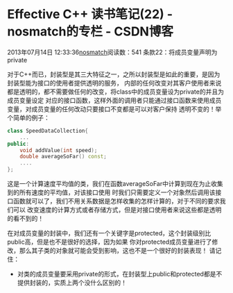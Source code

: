 # Effective C++ 读书笔记(22) - nosmatch的专栏 - CSDN博客
2013年07月14日 12:33:36[nosmatch](https://me.csdn.net/HDUTigerkin)阅读数：541
条款22：将成员变量声明为private
> 
对于C++而已，封装型是其三大特征之一，之所以封装型是如此的重要，是因为封装型能为接口的使用者提供透明的服务，
内部的任何改变对其客户使用者来说都是透明的，都不需要做任何的改变，将class中的成员变量设为private的并且为成员变量设定
对应的接口函数，这样外面的调用者只能通过接口函数来使用成员变量，对成员变量的任何改动只要接口不变都是可以对客户保持
透明不变的！举个简单的例子：
> 
```cpp
class SpeedDataCollection{
	...
public:
	void addValue(int speed);
	double averageSoFar() const;
	....
};
```
这是一个计算速度平均值的类，我们在函数averageSoFar中计算到现在为止收集到的所有速度的平均值，对该接口使用
时我们只需要定义一个对象然后调用该接口函数就可以了，我们不用关系数据是怎样收集的怎样计算的，对于不同的要求我们可以
改变速度的计算方式或者存储方式，但是对接口使用者来说这些都是透明的看不到的！
> 
在对成员变量的封装中，我们还有一个关键字是protected，这个封装级别比public高，但是也不是很好的选择，因为如果
你对protected成员变量进行了修改，那么其子类的对象就可能会受到影响，这也不是一个很好的封装表现！
请记住：
- 对类的成员变量要采用private的形式，在封装型上public和protected都是不提供封装的，实质上两个没什么区别的！

